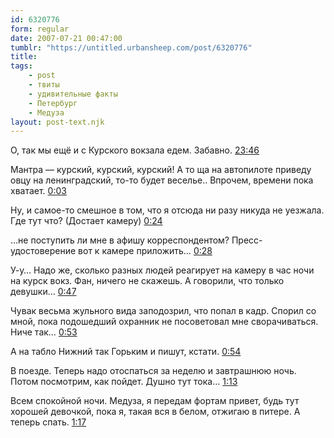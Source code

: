 ```yaml
---
id: 6320776
form: regular
date: 2007-07-21 00:47:00
tumblr: "https://untitled.urbansheep.com/post/6320776"
title:
tags:
    - post
    - твиты
    - удивительные факты
    - Петербург
    - Медуза
layout: post-text.njk
---
```


<p>О, так мы ещё и с Курского вокзала едем. Забавно. <a href="http://twitter.com/urbansheep/statuses/160022012">23:46</a></p>

<p>Мантра — курский, курский, курский! А то ща на автопилоте приведу овцу на ленинградский, то-то будет веселье.. Впрочем, времени пока хватает. <a href="http://twitter.com/urbansheep/statuses/160043512">0:03</a></p>

<p>Ну, и самое-то смешное в том, что я отсюда ни разу никуда не уезжала. Где тут что? (Достает камеру) <a href="http://twitter.com/urbansheep/statuses/160070392">0:24</a></p>

<p>&hellip;не поступить ли мне в афишу корреспондентом? Пресс-удостоверение вот к камере приложить&hellip; <a href="http://twitter.com/urbansheep/statuses/160144862">0:28</a></p>

<p>У-у&hellip; Надо же, сколько разных людей реагирует на камеру в час ночи на курск вокз. Фан, ничего не скажешь. А говорили, что только девушки&hellip; <a href="http://twitter.com/urbansheep/statuses/160096192">0:47</a></p>

<p>Чувак весьма жульного вида заподозрил, что попал в кадр. Спорил со мной, пока подошедший охранник не посоветовал мне сворачиваться. Ниче так&hellip; <a href="http://twitter.com/urbansheep/statuses/160103152">0:53</a></p>

<p>А на табло Нижний так Горьким и пишут, кстати. <a href="http://twitter.com/urbansheep/statuses/160104152">0:54</a></p>

<p>В поезде. Теперь надо отоспаться за неделю и завтрашнюю ночь. Потом посмотрим, как пойдет. Душно тут тока&hellip; <a href="http://twitter.com/urbansheep/statuses/160129072">1:13</a></p>

<p>Всем спокойной ночи. Медуза, я передам фортам привет, будь тут хорошей девочкой, пока я, такая вся в белом, отжигаю в питере. А теперь спать. <a href="http://twitter.com/urbansheep/statuses/160133842">1:17</a></p>

